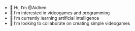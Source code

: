 - 👋 Hi, I’m @Aidhen
- 👀 I’m interested in videogames and programming
- 🌱 I’m currently learning artificial intelligence
- 💞️ I’m looking to collaborate on creating simple videogames


<!---
Aidhen/Aidhen is a ✨ special ✨ repository because its `README.md` (this file) appears on your GitHub profile.
You can click the Preview link to take a look at your changes.
--->

